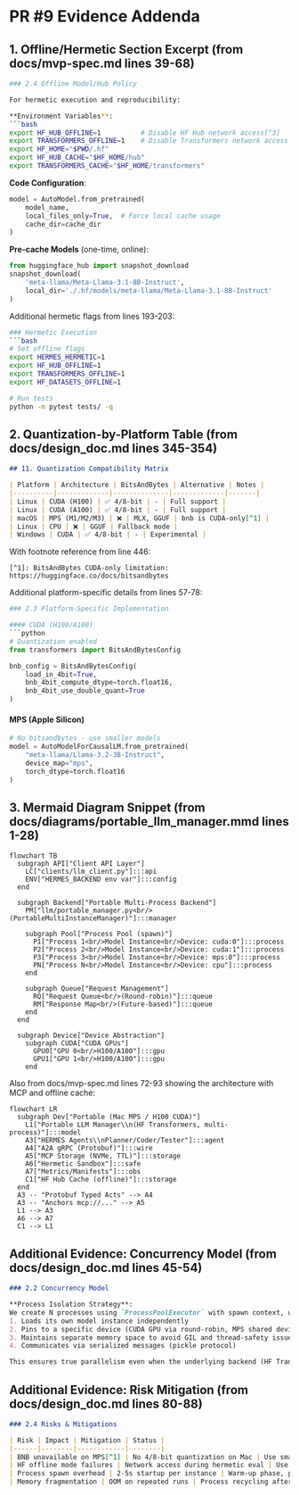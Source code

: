 # PR #9 Evidence Addenda

## 1. Offline/Hermetic Section Excerpt (from docs/mvp-spec.md lines 39-68)

```bash
### 2.4 Offline Model/Hub Policy

For hermetic execution and reproducibility:

**Environment Variables**:
```bash
export HF_HUB_OFFLINE=1          # Disable HF Hub network access[^3]
export TRANSFORMERS_OFFLINE=1    # Disable Transformers network access
export HF_HOME="$PWD/.hf"
export HF_HUB_CACHE="$HF_HOME/hub"
export TRANSFORMERS_CACHE="$HF_HOME/transformers"
```

**Code Configuration**:
```python
model = AutoModel.from_pretrained(
    model_name,
    local_files_only=True,  # Force local cache usage
    cache_dir=cache_dir
)
```

**Pre-cache Models** (one-time, online):
```python
from huggingface_hub import snapshot_download
snapshot_download(
    'meta-llama/Meta-Llama-3.1-8B-Instruct',
    local_dir='./.hf/models/meta-llama/Meta-Llama-3.1-8B-Instruct'
)
```

Additional hermetic flags from lines 193-203:

```bash
### Hermetic Execution
```bash
# Set offline flags
export HERMES_HERMETIC=1
export HF_HUB_OFFLINE=1
export TRANSFORMERS_OFFLINE=1
export HF_DATASETS_OFFLINE=1

# Run tests
python -m pytest tests/ -q
```

## 2. Quantization-by-Platform Table (from docs/design_doc.md lines 345-354)

```markdown
## 11. Quantization Compatibility Matrix

| Platform | Architecture | BitsAndBytes | Alternative | Notes |
|----------|-------------|--------------|-------------|-------|
| Linux | CUDA (H100) | ✅ 4/8-bit | - | Full support |
| Linux | CUDA (A100) | ✅ 4/8-bit | - | Full support |
| macOS | MPS (M1/M2/M3) | ❌ | MLX, GGUF | bnb is CUDA-only[^1] |
| Linux | CPU | ❌ | GGUF | Fallback mode |
| Windows | CUDA | ✅ 4/8-bit | - | Experimental |
```

With footnote reference from line 446:
```
[^1]: BitsAndBytes CUDA-only limitation: https://huggingface.co/docs/bitsandbytes
```

Additional platform-specific details from lines 57-78:

```python
### 2.3 Platform-Specific Implementation

#### CUDA (H100/A100)
```python
# Quantization enabled
from transformers import BitsAndBytesConfig

bnb_config = BitsAndBytesConfig(
    load_in_4bit=True,
    bnb_4bit_compute_dtype=torch.float16,
    bnb_4bit_use_double_quant=True
)
```

#### MPS (Apple Silicon)
```python
# No bitsandbytes - use smaller models
model = AutoModelForCausalLM.from_pretrained(
    "meta-llama/Llama-3.2-3B-Instruct",
    device_map="mps",
    torch_dtype=torch.float16
)
```

## 3. Mermaid Diagram Snippet (from docs/diagrams/portable_llm_manager.mmd lines 1-28)

```mermaid
flowchart TB
  subgraph API["Client API Layer"]
    LC["clients/llm_client.py"]:::api
    ENV["HERMES_BACKEND env var"]:::config
  end
  
  subgraph Backend["Portable Multi-Process Backend"]
    PM["llm/portable_manager.py<br/>(PortableMultiInstanceManager)"]:::manager
    
    subgraph Pool["Process Pool (spawn)"]
      P1["Process 1<br/>Model Instance<br/>Device: cuda:0"]:::process
      P2["Process 2<br/>Model Instance<br/>Device: cuda:1"]:::process
      P3["Process 3<br/>Model Instance<br/>Device: mps:0"]:::process
      PN["Process N<br/>Model Instance<br/>Device: cpu"]:::process
    end
    
    subgraph Queue["Request Management"]
      RQ["Request Queue<br/>(Round-robin)"]:::queue
      RM["Response Map<br/>(Future-based)"]:::queue
    end
  end
  
  subgraph Device["Device Abstraction"]
    subgraph CUDA["CUDA GPUs"]
      GPU0["GPU 0<br/>H100/A100"]:::gpu
      GPU1["GPU 1<br/>H100/A100"]:::gpu
    end
```

Also from docs/mvp-spec.md lines 72-93 showing the architecture with MCP and offline cache:

```mermaid
flowchart LR
  subgraph Dev["Portable (Mac MPS / H100 CUDA)"]
    L1["Portable LLM Manager\\n(HF Transformers, multi-process)"]:::model
    A3["HERMES Agents\\nPlanner/Coder/Tester"]:::agent
    A4["A2A gRPC (Protobuf)"]:::wire
    A5["MCP Storage (NVMe, TTL)"]:::storage
    A6["Hermetic Sandbox"]:::safe
    A7["Metrics/Manifests"]:::obs
    C1["HF Hub Cache (offline)"]:::storage
  end
  A3 -- "Protobuf Typed Acts" --> A4
  A3 -- "Anchors mcp://..." --> A5
  L1 --> A3
  A6 --> A7
  C1 --> L1
```

## Additional Evidence: Concurrency Model (from docs/design_doc.md lines 45-54)

```markdown
### 2.2 Concurrency Model

**Process Isolation Strategy**:
We create N processes using `ProcessPoolExecutor` with spawn context, where each process:
1. Loads its own model instance independently
2. Pins to a specific device (CUDA GPU via round-robin, MPS shared device, or CPU)
3. Maintains separate memory space to avoid GIL and thread-safety issues
4. Communicates via serialized messages (pickle protocol)

This ensures true parallelism even when the underlying backend (HF Transformers) may not be thread-safe.
```

## Additional Evidence: Risk Mitigation (from docs/design_doc.md lines 80-88)

```markdown
### 2.4 Risks & Mitigations

| Risk | Impact | Mitigation | Status |
|------|--------|------------|--------|
| BNB unavailable on MPS[^1] | No 4/8-bit quantization on Mac | Use smaller models (≤8B) or MLX/GGUF adapter | Documented |
| HF offline mode failures | Network access during hermetic eval | Use `HF_HUB_OFFLINE=1`, `TRANSFORMERS_OFFLINE=1`, pre-cache models[^2] | Implemented |
| Process spawn overhead | 2-5s startup per instance | Warm-up phase, process pool reuse | Planned |
| Memory fragmentation | OOM on repeated runs | Process recycling after N requests | Planned |
```